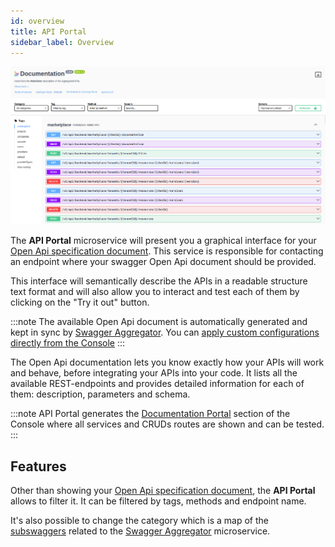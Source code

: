 ```yaml
---
id: overview
title: API Portal
sidebar_label: Overview
---
```




![api-portal](./img/api-portal.png)

The **API Portal** microservice will present you a graphical interface for your [Open Api specification document](https://swagger.io/resources/open-api/). This service is responsible for contacting an endpoint where your swagger Open Api document should be provided.

This interface will semantically describe the APIs in a readable structure text format and will also allow you to interact and test each of them by clicking on the "Try it out" button.

:::note
The available Open Api document is automatically generated and kept in sync by [Swagger Aggregator](/runtime_suite/swagger-aggregator/10_overview.md).
You can [apply custom configurations directly from the Console](/development_suite/api-console/advanced-section/swagger-aggregator/configuration.md)
:::

The Open Api documentation lets you know exactly how your APIs will work and behave, before integrating your APIs into your code. It lists all the available REST-endpoints and provides detailed information for each of them: description, parameters and schema.  

:::note
API Portal generates the [Documentation Portal](/console/project-configuration/documentation-portal.md) section of the Console where all services and CRUDs routes are shown and can be tested.
:::

## Features

Other than showing your [Open Api specification document](https://swagger.io/resources/open-api/), the **API Portal** allows to filter it. It can be filtered by tags, methods and endpoint name.

It's also possible to change the category which is a map of the [subswaggers](/development_suite/api-console/advanced-section/swagger-aggregator/configuration.md#subswaggers) related to the [Swagger Aggregator](/runtime_suite/swagger-aggregator/10_overview.md) microservice.
